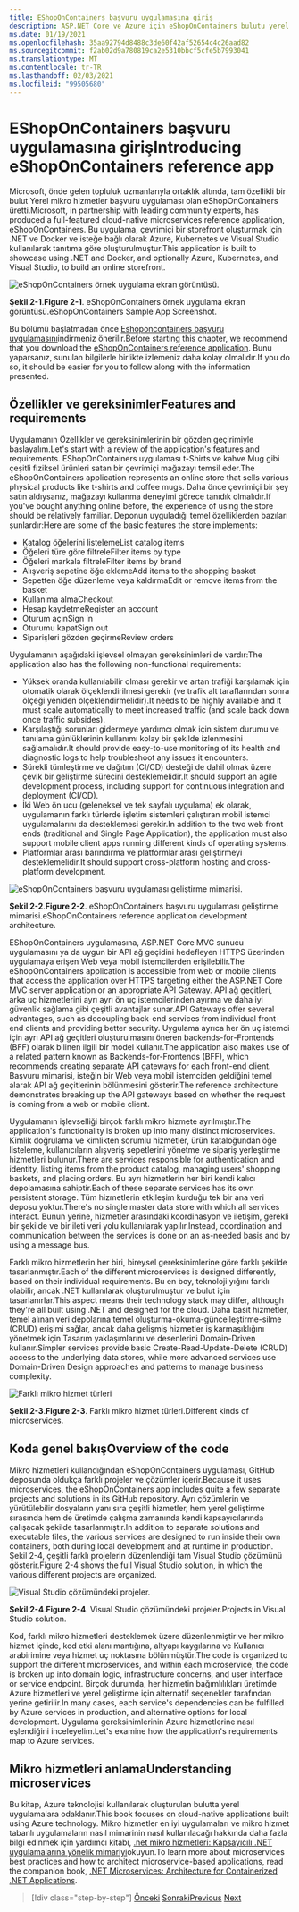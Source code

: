 ```yaml
---
title: EShopOnContainers başvuru uygulamasına giriş
description: ASP.NET Core ve Azure için eShopOnContainers bulutu yerel mikro hizmetleri başvuru uygulamasına giriş.
ms.date: 01/19/2021
ms.openlocfilehash: 35aa92794d8488c3de60f42af52654c4c26aad82
ms.sourcegitcommit: f2ab02d9a780819ca2e5310bbcf5cfe5b7993041
ms.translationtype: MT
ms.contentlocale: tr-TR
ms.lasthandoff: 02/03/2021
ms.locfileid: "99505680"
---
```

# <a name="introducing-eshoponcontainers-reference-app"></a><span data-ttu-id="2dc98-103">EShopOnContainers başvuru uygulamasına giriş</span><span class="sxs-lookup"><span data-stu-id="2dc98-103">Introducing eShopOnContainers reference app</span></span>

<span data-ttu-id="2dc98-104">Microsoft, önde gelen topluluk uzmanlarıyla ortaklık altında, tam özellikli bir bulut Yerel mikro hizmetler başvuru uygulaması olan eShopOnContainers üretti.</span><span class="sxs-lookup"><span data-stu-id="2dc98-104">Microsoft, in partnership with leading community experts, has produced a full-featured cloud-native microservices reference application, eShopOnContainers.</span></span> <span data-ttu-id="2dc98-105">Bu uygulama, çevrimiçi bir storefront oluşturmak için .NET ve Docker ve isteğe bağlı olarak Azure, Kubernetes ve Visual Studio kullanılarak tanıtıma göre oluşturulmuştur.</span><span class="sxs-lookup"><span data-stu-id="2dc98-105">This application is built to showcase using .NET and Docker, and optionally Azure, Kubernetes, and Visual Studio, to build an online storefront.</span></span>

![eShopOnContainers örnek uygulama ekran görüntüsü.](./media/eshoponcontainers-sample-app-screenshot.png)

<span data-ttu-id="2dc98-107">**Şekil 2-1**.</span><span class="sxs-lookup"><span data-stu-id="2dc98-107">**Figure 2-1**.</span></span> <span data-ttu-id="2dc98-108">eShopOnContainers örnek uygulama ekran görüntüsü.</span><span class="sxs-lookup"><span data-stu-id="2dc98-108">eShopOnContainers Sample App Screenshot.</span></span>

<span data-ttu-id="2dc98-109">Bu bölümü başlatmadan önce [Eshoponcontainers başvuru uygulamasını](https://github.com/dotnet-architecture/eShopOnContainers)indirmeniz önerilir.</span><span class="sxs-lookup"><span data-stu-id="2dc98-109">Before starting this chapter, we recommend that you download the [eShopOnContainers reference application](https://github.com/dotnet-architecture/eShopOnContainers).</span></span> <span data-ttu-id="2dc98-110">Bunu yaparsanız, sunulan bilgilerle birlikte izlemeniz daha kolay olmalıdır.</span><span class="sxs-lookup"><span data-stu-id="2dc98-110">If you do so, it should be easier for you to follow along with the information presented.</span></span>

## <a name="features-and-requirements"></a><span data-ttu-id="2dc98-111">Özellikler ve gereksinimler</span><span class="sxs-lookup"><span data-stu-id="2dc98-111">Features and requirements</span></span>

<span data-ttu-id="2dc98-112">Uygulamanın Özellikler ve gereksinimlerinin bir gözden geçirimiyle başlayalım.</span><span class="sxs-lookup"><span data-stu-id="2dc98-112">Let's start with a review of the application's features and requirements.</span></span> <span data-ttu-id="2dc98-113">EShopOnContainers uygulaması t-Shirts ve kahve Mug gibi çeşitli fiziksel ürünleri satan bir çevrimiçi mağazayı temsil eder.</span><span class="sxs-lookup"><span data-stu-id="2dc98-113">The eShopOnContainers application represents an online store that sells various physical products like t-shirts and coffee mugs.</span></span> <span data-ttu-id="2dc98-114">Daha önce çevrimiçi bir şey satın aldıysanız, mağazayı kullanma deneyimi görece tanıdık olmalıdır.</span><span class="sxs-lookup"><span data-stu-id="2dc98-114">If you've bought anything online before, the experience of using the store should be relatively familiar.</span></span> <span data-ttu-id="2dc98-115">Deponun uyguladığı temel özelliklerden bazıları şunlardır:</span><span class="sxs-lookup"><span data-stu-id="2dc98-115">Here are some of the basic features the store implements:</span></span>

- <span data-ttu-id="2dc98-116">Katalog öğelerini listeleme</span><span class="sxs-lookup"><span data-stu-id="2dc98-116">List catalog items</span></span>
- <span data-ttu-id="2dc98-117">Öğeleri türe göre filtrele</span><span class="sxs-lookup"><span data-stu-id="2dc98-117">Filter items by type</span></span>
- <span data-ttu-id="2dc98-118">Öğeleri markala filtrele</span><span class="sxs-lookup"><span data-stu-id="2dc98-118">Filter items by brand</span></span>
- <span data-ttu-id="2dc98-119">Alışveriş sepetine öğe ekleme</span><span class="sxs-lookup"><span data-stu-id="2dc98-119">Add items to the shopping basket</span></span>
- <span data-ttu-id="2dc98-120">Sepetten öğe düzenleme veya kaldırma</span><span class="sxs-lookup"><span data-stu-id="2dc98-120">Edit or remove items from the basket</span></span>
- <span data-ttu-id="2dc98-121">Kullanıma alma</span><span class="sxs-lookup"><span data-stu-id="2dc98-121">Checkout</span></span>
- <span data-ttu-id="2dc98-122">Hesap kaydetme</span><span class="sxs-lookup"><span data-stu-id="2dc98-122">Register an account</span></span>
- <span data-ttu-id="2dc98-123">Oturum açın</span><span class="sxs-lookup"><span data-stu-id="2dc98-123">Sign in</span></span>
- <span data-ttu-id="2dc98-124">Oturumu kapat</span><span class="sxs-lookup"><span data-stu-id="2dc98-124">Sign out</span></span>
- <span data-ttu-id="2dc98-125">Siparişleri gözden geçirme</span><span class="sxs-lookup"><span data-stu-id="2dc98-125">Review orders</span></span>

<span data-ttu-id="2dc98-126">Uygulamanın aşağıdaki işlevsel olmayan gereksinimleri de vardır:</span><span class="sxs-lookup"><span data-stu-id="2dc98-126">The application also has the following non-functional requirements:</span></span>

- <span data-ttu-id="2dc98-127">Yüksek oranda kullanılabilir olması gerekir ve artan trafiği karşılamak için otomatik olarak ölçeklendirilmesi gerekir (ve trafik alt taraflarından sonra ölçeği yeniden ölçeklendirmelidir).</span><span class="sxs-lookup"><span data-stu-id="2dc98-127">It needs to be highly available and it must scale automatically to meet increased traffic (and scale back down once traffic subsides).</span></span>
- <span data-ttu-id="2dc98-128">Karşılaştığı sorunları gidermeye yardımcı olmak için sistem durumu ve tanılama günlüklerinin kullanımı kolay bir şekilde izlenmesini sağlamalıdır.</span><span class="sxs-lookup"><span data-stu-id="2dc98-128">It should provide easy-to-use monitoring of its health and diagnostic logs to help troubleshoot any issues it encounters.</span></span>
- <span data-ttu-id="2dc98-129">Sürekli tümleştirme ve dağıtım (CI/CD) desteği de dahil olmak üzere çevik bir geliştirme sürecini desteklemelidir.</span><span class="sxs-lookup"><span data-stu-id="2dc98-129">It should support an agile development process, including support for continuous integration and deployment (CI/CD).</span></span>
- <span data-ttu-id="2dc98-130">İki Web ön ucu (geleneksel ve tek sayfalı uygulama) ek olarak, uygulamanın farklı türlerde işletim sistemleri çalıştıran mobil istemci uygulamalarını da desteklemesi gerekir.</span><span class="sxs-lookup"><span data-stu-id="2dc98-130">In addition to the two web front ends (traditional and Single Page Application), the application must also support mobile client apps running different kinds of operating systems.</span></span>
- <span data-ttu-id="2dc98-131">Platformlar arası barındırma ve platformlar arası geliştirmeyi desteklemelidir.</span><span class="sxs-lookup"><span data-stu-id="2dc98-131">It should support cross-platform hosting and cross-platform development.</span></span>

![eShopOnContainers başvuru uygulaması geliştirme mimarisi.](./media/eshoponcontainers-development-architecture.png)

<span data-ttu-id="2dc98-133">**Şekil 2-2**.</span><span class="sxs-lookup"><span data-stu-id="2dc98-133">**Figure 2-2**.</span></span> <span data-ttu-id="2dc98-134">eShopOnContainers başvuru uygulaması geliştirme mimarisi.</span><span class="sxs-lookup"><span data-stu-id="2dc98-134">eShopOnContainers reference application development architecture.</span></span>

<span data-ttu-id="2dc98-135">EShopOnContainers uygulamasına, ASP.NET Core MVC sunucu uygulamasını ya da uygun bir API ağ geçidini hedefleyen HTTPS üzerinden uygulamaya erişen Web veya mobil istemcilerden erişilebilir.</span><span class="sxs-lookup"><span data-stu-id="2dc98-135">The eShopOnContainers application is accessible from web or mobile clients that access the application over HTTPS targeting either the ASP.NET Core MVC server application or an appropriate API Gateway.</span></span> <span data-ttu-id="2dc98-136">API ağ geçitleri, arka uç hizmetlerini ayrı ayrı ön uç istemcilerinden ayırma ve daha iyi güvenlik sağlama gibi çeşitli avantajlar sunar.</span><span class="sxs-lookup"><span data-stu-id="2dc98-136">API Gateways offer several advantages, such as decoupling back-end services from individual front-end clients and providing better security.</span></span> <span data-ttu-id="2dc98-137">Uygulama ayrıca her ön uç istemci için ayrı API ağ geçitleri oluşturulmasını öneren backends-for-Frontends (BFF) olarak bilinen ilgili bir model kullanır.</span><span class="sxs-lookup"><span data-stu-id="2dc98-137">The application also makes use of a related pattern known as Backends-for-Frontends (BFF), which recommends creating separate API gateways for each front-end client.</span></span> <span data-ttu-id="2dc98-138">Başvuru mimarisi, isteğin bir Web veya mobil istemciden geldiğini temel alarak API ağ geçitlerinin bölünmesini gösterir.</span><span class="sxs-lookup"><span data-stu-id="2dc98-138">The reference architecture demonstrates breaking up the API gateways based on whether the request is coming from a web or mobile client.</span></span>

<span data-ttu-id="2dc98-139">Uygulamanın işlevselliği birçok farklı mikro hizmete ayrılmıştır.</span><span class="sxs-lookup"><span data-stu-id="2dc98-139">The application's functionality is broken up into many distinct microservices.</span></span> <span data-ttu-id="2dc98-140">Kimlik doğrulama ve kimlikten sorumlu hizmetler, ürün kataloğundan öğe listeleme, kullanıcıların alışveriş sepetlerini yönetme ve sipariş yerleştirme hizmetleri bulunur.</span><span class="sxs-lookup"><span data-stu-id="2dc98-140">There are services responsible for authentication and identity, listing items from the product catalog, managing users' shopping baskets, and  placing orders.</span></span> <span data-ttu-id="2dc98-141">Bu ayrı hizmetlerin her biri kendi kalıcı depolamasına sahiptir.</span><span class="sxs-lookup"><span data-stu-id="2dc98-141">Each of these separate services has its own persistent storage.</span></span> <span data-ttu-id="2dc98-142">Tüm hizmetlerin etkileşim kurduğu tek bir ana veri deposu yoktur.</span><span class="sxs-lookup"><span data-stu-id="2dc98-142">There's no single master data store with which all services interact.</span></span> <span data-ttu-id="2dc98-143">Bunun yerine, hizmetler arasındaki koordinasyon ve iletişim, gerekli bir şekilde ve bir ileti veri yolu kullanılarak yapılır.</span><span class="sxs-lookup"><span data-stu-id="2dc98-143">Instead, coordination and communication between the services is done on an as-needed basis and by using a message bus.</span></span>

<span data-ttu-id="2dc98-144">Farklı mikro hizmetlerin her biri, bireysel gereksinimlerine göre farklı şekilde tasarlanmıştır.</span><span class="sxs-lookup"><span data-stu-id="2dc98-144">Each of the different microservices is designed differently, based on their individual requirements.</span></span> <span data-ttu-id="2dc98-145">Bu en boy, teknoloji yığını farklı olabilir, ancak .NET kullanılarak oluşturulmuştur ve bulut için tasarlanırlar.</span><span class="sxs-lookup"><span data-stu-id="2dc98-145">This aspect means their technology stack may differ, although they're all built using .NET and designed for the cloud.</span></span> <span data-ttu-id="2dc98-146">Daha basit hizmetler, temel alınan veri depolarına temel oluşturma-okuma-güncelleştirme-silme (CRUD) erişimi sağlar, ancak daha gelişmiş hizmetler iş karmaşıklığını yönetmek için Tasarım yaklaşımlarını ve desenlerini Domain-Driven kullanır.</span><span class="sxs-lookup"><span data-stu-id="2dc98-146">Simpler services provide basic Create-Read-Update-Delete (CRUD) access to the underlying data stores, while more advanced services use Domain-Driven Design approaches and patterns to manage business complexity.</span></span>

![Farklı mikro hizmet türleri](./media/different-kinds-of-microservices.png)

<span data-ttu-id="2dc98-148">**Şekil 2-3**.</span><span class="sxs-lookup"><span data-stu-id="2dc98-148">**Figure 2-3**.</span></span> <span data-ttu-id="2dc98-149">Farklı mikro hizmet türleri.</span><span class="sxs-lookup"><span data-stu-id="2dc98-149">Different kinds of microservices.</span></span>

## <a name="overview-of-the-code"></a><span data-ttu-id="2dc98-150">Koda genel bakış</span><span class="sxs-lookup"><span data-stu-id="2dc98-150">Overview of the code</span></span>

<span data-ttu-id="2dc98-151">Mikro hizmetleri kullandığından eShopOnContainers uygulaması, GitHub deposunda oldukça farklı projeler ve çözümler içerir.</span><span class="sxs-lookup"><span data-stu-id="2dc98-151">Because it uses microservices, the eShopOnContainers app includes quite a few separate projects and solutions in its GitHub repository.</span></span> <span data-ttu-id="2dc98-152">Ayrı çözümlerin ve yürütülebilir dosyaların yanı sıra çeşitli hizmetler, hem yerel geliştirme sırasında hem de üretimde çalışma zamanında kendi kapsayıcılarında çalışacak şekilde tasarlanmıştır.</span><span class="sxs-lookup"><span data-stu-id="2dc98-152">In addition to separate solutions and executable files, the various services are designed to run inside their own containers, both during local development and at runtime in production.</span></span> <span data-ttu-id="2dc98-153">Şekil 2-4, çeşitli farklı projelerin düzenlendiği tam Visual Studio çözümünü gösterir.</span><span class="sxs-lookup"><span data-stu-id="2dc98-153">Figure 2-4 shows the full Visual Studio solution, in which the various different projects are organized.</span></span>

![Visual Studio çözümündeki projeler.](./media/projects-in-visual-studio-solution.png)

<span data-ttu-id="2dc98-155">**Şekil 2-4**.</span><span class="sxs-lookup"><span data-stu-id="2dc98-155">**Figure 2-4**.</span></span> <span data-ttu-id="2dc98-156">Visual Studio çözümündeki projeler.</span><span class="sxs-lookup"><span data-stu-id="2dc98-156">Projects in Visual Studio solution.</span></span>

<span data-ttu-id="2dc98-157">Kod, farklı mikro hizmetleri desteklemek üzere düzenlenmiştir ve her mikro hizmet içinde, kod etki alanı mantığına, altyapı kaygılarına ve Kullanıcı arabirimine veya hizmet uç noktasına bölünmüştür.</span><span class="sxs-lookup"><span data-stu-id="2dc98-157">The code is organized to support the different microservices, and within each microservice, the code is broken up into domain logic, infrastructure concerns, and user interface or service endpoint.</span></span> <span data-ttu-id="2dc98-158">Birçok durumda, her hizmetin bağımlılıkları üretimde Azure hizmetleri ve yerel geliştirme için alternatif seçenekler tarafından yerine getirilir.</span><span class="sxs-lookup"><span data-stu-id="2dc98-158">In many cases, each service's dependencies can be fulfilled by Azure services in production, and alternative options for local development.</span></span> <span data-ttu-id="2dc98-159">Uygulama gereksinimlerinin Azure hizmetlerine nasıl eşlendiğini inceleyelim.</span><span class="sxs-lookup"><span data-stu-id="2dc98-159">Let's examine how the application's requirements map to Azure services.</span></span>

## <a name="understanding-microservices"></a><span data-ttu-id="2dc98-160">Mikro hizmetleri anlama</span><span class="sxs-lookup"><span data-stu-id="2dc98-160">Understanding microservices</span></span>

<span data-ttu-id="2dc98-161">Bu kitap, Azure teknolojisi kullanılarak oluşturulan bulutta yerel uygulamalara odaklanır.</span><span class="sxs-lookup"><span data-stu-id="2dc98-161">This book focuses on cloud-native applications built using Azure technology.</span></span> <span data-ttu-id="2dc98-162">Mikro hizmetler en iyi uygulamaları ve mikro hizmet tabanlı uygulamaların nasıl mimarinin nasıl kullanılacağı hakkında daha fazla bilgi edinmek için yardımcı kitabı, [.net mikro hizmetleri: Kapsayıcılı .NET uygulamalarına yönelik mimariyi](https://dotnet.microsoft.com/download/thank-you/microservices-architecture-ebook)okuyun.</span><span class="sxs-lookup"><span data-stu-id="2dc98-162">To learn more about microservices best practices and how to architect microservice-based applications, read the companion book, [.NET Microservices: Architecture for Containerized .NET Applications](https://dotnet.microsoft.com/download/thank-you/microservices-architecture-ebook).</span></span>

>[!div class="step-by-step"]
><span data-ttu-id="2dc98-163">[Önceki](candidate-apps.md) 
> [Sonraki](map-eshoponcontainers-azure-services.md)</span><span class="sxs-lookup"><span data-stu-id="2dc98-163">[Previous](candidate-apps.md)
[Next](map-eshoponcontainers-azure-services.md)</span></span>
